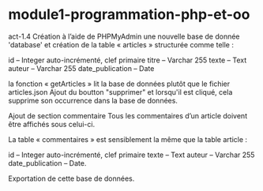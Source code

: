 # module1-programmation-php-et-oo
act-1.4
Création à l’aide de PHPMyAdmin une nouvelle base de donnée 'database' et création de la table « articles » structurée comme telle :

id  – Integer auto-incrémenté, clef primaire
titre – Varchar 255
texte – Text
auteur – Varchar 255
date_publication – Date

la fonction « getArticles » lit la base de données plutôt que le fichier articles.json
Ajout du boutton "supprimer" et lorsqu'il est cliqué, cela supprime son occurrence dans la base de données.

Ajout de section commentaire
Tous les commentaires d’un article doivent être affichés sous celui-ci.

La table « commentaires » est sensiblement la même que la table article :

id  – Integer auto-incrémenté, clef primaire
texte – Text
auteur – Varchar 255
date_publication – Date.


Exportation de cette base de données.
